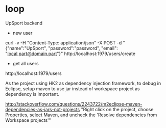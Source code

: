 # loop
UpSport backend

- new user

curl -v -H "Content-Type: application/json" -X POST -d "{\"name\":\"UpSport\", \"password\":\"password\", \"email\": \"local.part@domain.part\"}" http://localhost:1979/users/create

- get all users

http://localhost:1979/users

As the project using HK2 as dependency injection framework, to debug in Eclipse, setup maven to use jar instead of workspace project as dependency is important.

http://stackoverflow.com/questions/2243722/m2eclipse-maven-dependencies-as-jars-not-projects
"Right click on the project, choose Properties, select Maven, and uncheck the 'Resolve dependencies from Workspace projects'"